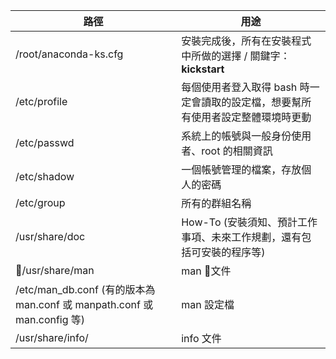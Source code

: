 |路徑|用途|
|--|--|
|/root/anaconda-ks.cfg|安裝完成後，所有在安裝程式中所做的選擇 / 關鍵字：**kickstart**|
|/etc/profile|每個使用者登入取得 bash 時一定會讀取的設定檔，想要幫所有使用者設定整體環境時更動
|/etc/passwd|系統上的帳號與一般身份使用者、root 的相關資訊|
|/etc/shadow|一個帳號管理的檔案，存放個人的密碼|
|/etc/group|所有的群組名稱|
|/usr/share/doc|How-To (安裝須知、預計工作事項、未來工作規劃，還有包括可安裝的程序等)|
|/usr/share/man|man 文件
|/etc/man_db.conf (有的版本為 man.conf 或 manpath.conf 或 man.config 等) |man 設定檔
|/usr/share/info/|info 文件|